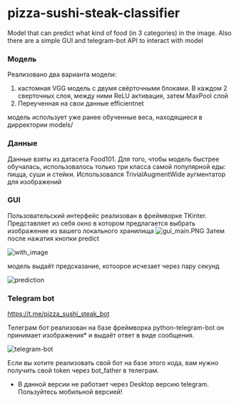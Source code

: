 # pizza-sushi-steak-classifier
Model that can predict what kind of food (in 3 categories) in the image. Also there are a simple GUI and telegram-bot API to interact with model 

### Модель

Реализовано два варианта модели:
1. кастомная VGG модель с двумя свёрточными блоками. В каждом 2 сверточных слоя, между ними ReLU активация, затем MaxPool слой
2. Переученная на свои данные efficientnet

модель использует уже ранее обученные веса, находящиеся в дирректории models/

### Данные

Данные взяты из датасета Food101. Для того, чтобы модель быстрее обучалась, использовалось только три класса самой популярной еды: пицца, суши и стейки. Использовался TrivialAugmentWide аугментатор для изображений

### GUI

Пользовательский интерфейс реализован в фреймворке TKinter. Представляет из себя окно в котором предлагается выбрать изображение из вашего локального хранилища 
![gui_main.PNG](attachment:gui_main.PNG)
Затем после нажатия кнопки predict 

![with_image](https://github.com/Rost-Korol/pizza-sushi-steak-classifier/assets/91683515/388846ef-fcdb-4a0d-b37c-b8c7ab16f965)

модель выдаёт предсказание, котоорое исчезает через пару секунд

![prediction](https://github.com/Rost-Korol/pizza-sushi-steak-classifier/assets/91683515/3c0bd830-aca9-4316-808d-57564d33bc5f)

### Telegram bot

https://t.me/pizza_sushi_steak_bot

Телеграм бот реализован на базе фреймворка python-telegram-bot он принимает изображения* и выдаёт ответ в виде сообщения.

![telegram-bot](https://github.com/Rost-Korol/pizza-sushi-steak-classifier/assets/91683515/ad73ccbb-7251-4528-a285-32be19212401)

Если вы хотите реализовать свой бот на базе этого кода, вам нужно получить свой token через bot_father в телеграм.

* В данной версии не работает через Desktop версию telegram. Пользуйтесь мобильной версией!
